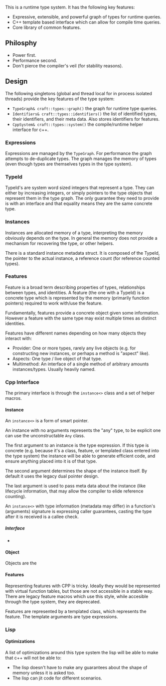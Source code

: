 This is a runtime type system. It has the following key features:

* Expressive, extensible, and powerful graph of types for runtime queries.
* C++ template based interface which can allow for compile time queries.
* Core library of common features.

## Philosphy

* Power first.
* Performance second.
* Don't pierce the compiler's veil (for stability reasons).

## Design

The following singletons (global and thread local for in process isolated threads) provide the key features of the type system:

* `TypeGraph& craft::types::graph()` the graph for runtime type queries.
* `Identifiers& craft::types::identifiers()` the list of identified types, their identifiers, and their meta data. Also stores identifiers for features.
* `CppSystem& craft::types::system()` the compile/runtime helper interface for c++.

### Expressions

Expressions are managed by the `TypeGraph`. For performance the graph attempts to de-duplicate types. The graph manages the memory of types (even though types are themselves types in the type system).

### TypeId

TypeId's are system word sized integers that represent a type. They can either by increasing integers, or simply pointers to the type objects that represent them in the type graph. The only guarantee they need to provide is with an interface and that equality means they are the same concrete type.

### Instances

Instances are allocated memory of a type, interpreting the memory obviously depends on the type. In general the memory does not provide a mechanism for recovering the type, or other helpers.

There is a standard instance metadata struct. It is composed of the TypeId, the pointer to the actual instance, a reference count (for reference counted types).

### Features

Feature is a broad term describing properties of types, relationships between types, and identities. A feature (the one with a TypeId) is a concrete type which is represented by the memory (primarily function pointers) required to work with/use the feature.

Fundamentally, features provide a concrete object given some information. However a feature with the same type may exist multiple times as distinct identities.

Features have different names depending on how many objects they interact with:

* Provider: One or more types, rarely any live objects (e.g. for constructing new instances, or perhaps a method is "aspect" like).
* Aspects: One type / live object of that type.
* Multimethod: An interface of a single method of arbitrary amounts instances/types. Usually heavily named.

### Cpp Interface

The primary interface is through the `instance<>` class and a set of helper macros.

#### Instance

An `instance<>` is a form of smart pointer.

An instance with no arguments represents the "any" type, to be explicit one can use the unconstructable `Any` class.

The first argument to an instance is the type expression. If this type is concrete (e.g. because it's a class, feature, or templated class entered into the type system) the instance will be able to generate efficient code, and ensure anything placed into it is of that type.

The second argument determines the shape of the instance itself. By default it uses the legacy dual pointer design.

The last argument is used to pass meta data about the instance (like lifecycle information, that may allow the compiler to elide reference counting).

An `instance<>` with type information (metadata may differ) in a function's (arguments) signature is expressing caller guarantees, casting the type after it is received is a callee check.

##### Interface

* 

#### Object

Objects are the 

#### Features

Representing features with CPP is tricky. Ideally they would be represented with virtual function tables, but those are not accessible in a stable way. There are legacy feature macros which use this style, while accesible through the type system, they are deprecated.

Features are represented by a templated class, which represents the feature. The template arguments are type expressions. 

### Lisp

#### Optimizations

A list of optimizations around this type system the lisp will be able to make that c++ will not be able to:

* The lisp doesn't have to make any guarantees about the shape of memory unless it is asked too.
* The lisp can jit code for different scenarios.